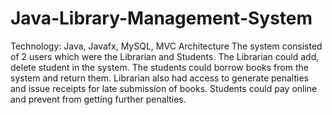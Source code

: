 # Java-Library-Management-System
Technology:  Java, Javafx, MySQL, MVC Architecture The system consisted of 2 users which were the Librarian and Students. 
The Librarian could add, delete student in the system. The students could borrow books from the system and return them.
Librarian also had access to generate penalties and issue receipts for late submission of books. 
Students could pay online and prevent from getting further penalties.
